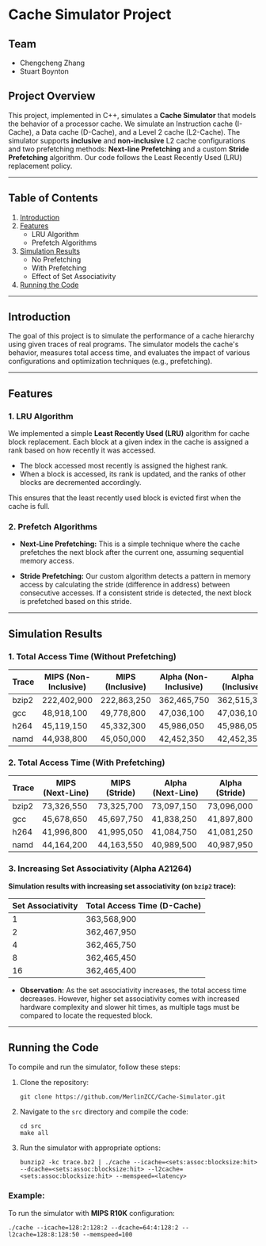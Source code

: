 # Cache Simulator Project

## Team
- Chengcheng Zhang
- Stuart Boynton

## Project Overview
This project, implemented in C++, simulates a **Cache Simulator** that models the behavior of a processor cache. We simulate an Instruction cache (I-Cache), a Data cache (D-Cache), and a Level 2 cache (L2-Cache). The simulator supports **inclusive** and **non-inclusive** L2 cache configurations and two prefetching methods: **Next-line Prefetching** and a custom **Stride Prefetching** algorithm. Our code follows the Least Recently Used (LRU) replacement policy.


---

## Table of Contents

1. [Introduction](#introduction)
2. [Features](#features)
   - LRU Algorithm
   - Prefetch Algorithms
3. [Simulation Results](#simulation-results)
   - No Prefetching
   - With Prefetching
   - Effect of Set Associativity
4. [Running the Code](#running-the-code)

---

## Introduction

The goal of this project is to simulate the performance of a cache hierarchy using given traces of real programs. The simulator models the cache's behavior, measures total access time, and evaluates the impact of various configurations and optimization techniques (e.g., prefetching).

---

## Features

### 1. LRU Algorithm
We implemented a simple **Least Recently Used (LRU)** algorithm for cache block replacement. Each block at a given index in the cache is assigned a rank based on how recently it was accessed. 

- The block accessed most recently is assigned the highest rank.
- When a block is accessed, its rank is updated, and the ranks of other blocks are decremented accordingly.

This ensures that the least recently used block is evicted first when the cache is full.

### 2. Prefetch Algorithms
- **Next-Line Prefetching:** This is a simple technique where the cache prefetches the next block after the current one, assuming sequential memory access.
  
- **Stride Prefetching:** Our custom algorithm detects a pattern in memory access by calculating the stride (difference in address) between consecutive accesses. If a consistent stride is detected, the next block is prefetched based on this stride.

---

## Simulation Results

### 1. Total Access Time (Without Prefetching)

| Trace  | MIPS (Non-Inclusive) | MIPS (Inclusive) | Alpha (Non-Inclusive) | Alpha (Inclusive) |
|--------|----------------------|------------------|-----------------------|-------------------|
| bzip2  | 222,402,900           | 222,863,250      | 362,465,750           | 362,515,350       |
| gcc    | 48,918,100            | 49,778,800       | 47,036,100            | 47,036,100        |
| h264   | 45,119,150            | 45,332,300       | 45,986,050            | 45,986,050        |
| namd   | 44,938,800            | 45,050,000       | 42,452,350            | 42,452,350        |

### 2. Total Access Time (With Prefetching)

| Trace  | MIPS (Next-Line) | MIPS (Stride) | Alpha (Next-Line) | Alpha (Stride) |
|--------|------------------|---------------|-------------------|----------------|
| bzip2  | 73,326,550        | 73,325,700    | 73,097,150        | 73,096,000     |
| gcc    | 45,678,650        | 45,697,750    | 41,838,250        | 41,897,800     |
| h264   | 41,996,800        | 41,995,050    | 41,084,750        | 41,081,250     |
| namd   | 44,164,200        | 44,163,550    | 40,989,500        | 40,987,950     |

### 3. Increasing Set Associativity (Alpha A21264)

**Simulation results with increasing set associativity (on `bzip2` trace):**

| Set Associativity | Total Access Time (D-Cache) |
|-------------------|----------------------------|
| 1                 | 363,568,900                |
| 2                 | 362,467,950                |
| 4                 | 362,465,750                |
| 8                 | 362,465,450                |
| 16                | 362,465,400                |

- **Observation:** As the set associativity increases, the total access time decreases. However, higher set associativity comes with increased hardware complexity and slower hit times, as multiple tags must be compared to locate the requested block.

---

## Running the Code

To compile and run the simulator, follow these steps:

1. Clone the repository:
   ```
   git clone https://github.com/MerlinZCC/Cache-Simulator.git
   ```
2. Navigate to the `src` directory and compile the code:
   ```
   cd src
   make all
   ```
3. Run the simulator with appropriate options:
   ```
   bunzip2 -kc trace.bz2 | ./cache --icache=<sets:assoc:blocksize:hit> --dcache=<sets:assoc:blocksize:hit> --l2cache=<sets:assoc:blocksize:hit> --memspeed=<latency>
   ```

### Example:
To run the simulator with **MIPS R10K** configuration:
```
./cache --icache=128:2:128:2 --dcache=64:4:128:2 --l2cache=128:8:128:50 --memspeed=100
```

